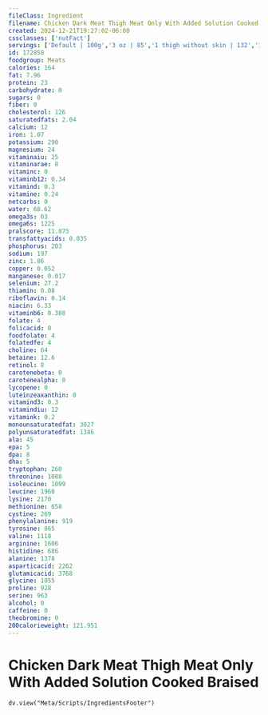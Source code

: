 ```yaml
---
fileClass: Ingredient
filename: Chicken Dark Meat Thigh Meat Only With Added Solution Cooked Braised
created: 2024-12-21T19:27:02-06:00
cssclasses: ['nutFact']
servings: ['Default | 100g','3 oz | 85','1 thigh without skin | 132','1 thigh with skin | 158']
id: 172858
foodgroup: Meats
calories: 164
fat: 7.96
protein: 23
carbohydrate: 0
sugars: 0
fiber: 0
cholesterol: 126
saturatedfats: 2.04
calcium: 12
iron: 1.07
potassium: 290
magnesium: 24
vitaminaiu: 25
vitaminarae: 8
vitaminc: 0
vitaminb12: 0.34
vitamind: 0.3
vitamine: 0.24
netcarbs: 0
water: 68.62
omega3s: 63
omega6s: 1225
pralscore: 11.875
transfattyacids: 0.035
phosphorus: 203
sodium: 197
zinc: 1.86
copper: 0.052
manganese: 0.017
selenium: 27.2
thiamin: 0.08
riboflavin: 0.14
niacin: 6.33
vitaminb6: 0.308
folate: 4
folicacid: 0
foodfolate: 4
folatedfe: 4
choline: 64
betaine: 12.6
retinol: 8
carotenebeta: 0
carotenealpha: 0
lycopene: 0
luteinzeaxanthin: 0
vitamind3: 0.3
vitamindiu: 12
vitamink: 0.2
monounsaturatedfat: 3027
polyunsaturatedfat: 1346
ala: 45
epa: 5
dpa: 8
dha: 5
tryptophan: 260
threonine: 1088
isoleucine: 1099
leucine: 1960
lysine: 2170
methionine: 658
cystine: 269
phenylalanine: 919
tyrosine: 865
valine: 1118
arginine: 1606
histidine: 686
alanine: 1378
asparticacid: 2262
glutamicacid: 3768
glycine: 1055
proline: 928
serine: 963
alcohol: 0
caffeine: 0
theobromine: 0
200calorieweight: 121.951
---
```


# Chicken Dark Meat Thigh Meat Only With Added Solution Cooked Braised

```dataviewjs
dv.view("Meta/Scripts/IngredientsFooter")
```